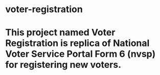 # voter-registration
# This project named Voter Registration is replica of National Voter Service Portal Form 6 (nvsp) for registering new voters.
